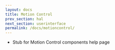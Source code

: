 ```yaml
---
layout: docs
title: Motion Control
prev_section: hal
next_section: userinterface
permalink: /docs/motioncontrol/
---
```

- Stub for Motion Control components help page
